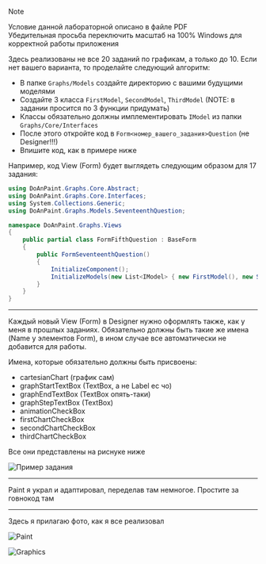 ﻿> [!NOTE]
> Условие данной лабораторной описано в файле PDF <br>
> Убедительная просьба переключить масштаб на 100% Windows для корректной работы приложения <br>

Здесь реализованы не все 20 заданий по графикам, а только до 10. 
Если нет вашего варианта, то проделайте следующий алгоритм:

- В папке `Graphs/Models` создайте директорию с вашими будущими моделями
- Создайте 3 класса `FirstModel`, `SecondModel`, `ThirdModel` (NOTE: в задании просится по 3 функции придумать)
- Классы обязательно должны имплементировать `IModel` из папки `Graphs/Core/Interfaces`
- После этого откройте код в `Form<номер_вашего_задания>Question` (не Designer!!!) 
- Впишите код, как в примере ниже

Например, код View (Form) будет выглядеть следующим образом для 17 задания:

```csharp
using DoAnPaint.Graphs.Core.Abstract;
using DoAnPaint.Graphs.Core.Interfaces;
using System.Collections.Generic;
using DoAnPaint.Graphs.Models.SeventeenthQuestion;

namespace DoAnPaint.Graphs.Views
{
    public partial class FormFifthQuestion : BaseForm
    {
        public FormSeventeenthQuestion()
        {
            InitializeComponent();
            InitializeModels(new List<IModel> { new FirstModel(), new SecondModel(), new ThirdModel() });
        }
    }
}
```

---

Каждый новый View (Form) в Designer нужно оформлять также, как у меня в прошлых заданиях. 
Обязательно должны быть такие же имена (Name у элементов Form), в ином случае все автоматически не добавится для работы. 

Имена, которые обязательно должны быть присвоены: 

- cartesianChart (график сам)
- graphStartTextBox (TextBox, а не Label ес чо)
- graphEndTextBox (TextBox опять-таки)
- graphStepTextBox (TextBox)
- animationCheckBox
- firstChartCheckBox
- secondChartCheckBox
- thirdChartCheckBox

Все они представлены на риснуке ниже

![Пример задания](https://github.com/user-attachments/assets/444527b4-8837-4cd4-9463-dac0427ffda2)

---

Paint я украл и адаптировал, переделав там немногое. Простите за говнокод там

---

Здесь я прилагаю фото, как я все реализовал

![Paint](https://github.com/user-attachments/assets/91b86eb1-dae0-494a-a5f6-320978436715)

![Graphics](https://github.com/user-attachments/assets/7a2970aa-3a1b-4f0a-bc4f-4d3311259eff)


